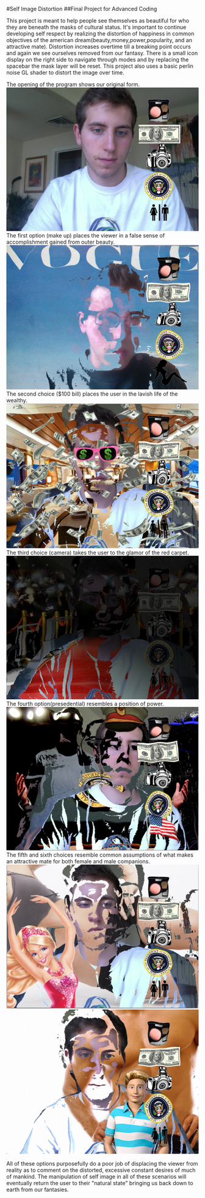 #Self Image Distortion 
##Final Project for Advanced Coding 

This project is meant to help people see themselves as beautiful for who they are beneath the masks of cultural status. It's important to continue developing self respect by realizing the distortion of happiness in common objectives of the american dream(beauty,money,power,popularity, and an attractive mate). Distortion increases overtime till a breaking point occurs and again we see ourselves removed from our fantasy.  There is a small icon display on the right side to navigate through modes and by replacing the spacebar the mask layer will be reset. This project also uses a basic perlin noise GL shader to distort the image over time. 

The opening of the program shows our original form. 
![Unaltered Beginning Mode](Assets/screen1.jpg)
The first option (make up) places the viewer in a false sense of accomplishment gained from outer beauty.
![Screenshot of program](Assets/screen.jpg)
The second choice ($100 bill) places the user in the lavish life of the wealthy. 
![Screenshot of program](Assets/screen2.jpg)
The third choice (camera) takes the user to the glamor of the red carpet. 
![Screenshot of program](Assets/screen3.jpg)
The fourth option(presedential) resembles a position of power. 
![Screenshot of program](Assets/screen4.jpg)
The fifth and sixth choices resemble common assumptions of what makes an attractive mate for both female and male companions. 
![Screenshot of program](Assets/screen5.jpg)
![Screenshot of program](Assets/screen6.jpg)

All of these options purposefully do a poor job of displacing the viewer from reality as to comment on the distorted, excessive constant desires of much of mankind. The manipulation of self image in all of these scenarios will eventually return the user to their "natural state" bringing us back down to earth from our fantasies. 



